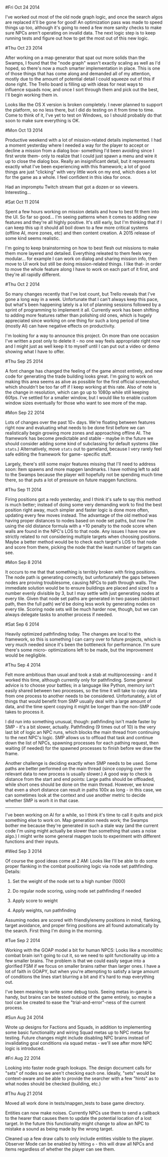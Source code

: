 #Fri Oct 24 2014

I've worked out most of the old node graph logic, and once the search algos are
replaced it'll be gone for good! An optimization pass was made to speed things
up too, although it's going to need a few more sanity checks to make sure NPCs
aren't operating on invalid data. The next logic step is to keep running tests
and figure out how to get the most out of this new logic.

#Thu Oct 23 2014

After working on a map generator that spat out more solids than the Swamps, I
found that the "node graph" wasn't exactly scaling as well as I'd hoped, so
there's now a much smarter implementation in place. This is one of those things
that has come along and demanded all of my attention, mostly due to the amount
of potential detail I could squeeze out of this if done right. The Trello board
is filling up with ideas for neat ways to influence squads now, and once I sort
through them and pick out the best, I'll begin working them in.

Looks like the OS X version is broken completely. I never planned to support
the platform, so no less there, but I did do testing on it from time to time.
Come to think of it, I've yet to test on Windows, so I should probably do that
soon to make sure everything is OK.

#Mon Oct 13 2014

Productive weekend with a lot of mission-related details implemented. I had a
moment yesterday where I needed a way for the player to accept or decline a
mission from a dialog box- something I'd been avoiding since I first wrote them-
only to realize that I could just spawn a menu and wire it up to close the
dialog box. Really an insignificant detail, but it represents exactly what I've
been experiencing with this framework; a lot of good things are just "clicking"
with very little work on my end, which does a lot for the game as a whole. I
feel confident in this idea for once.

Had an impromptu Twitch stream that got a dozen or so viewers. Interesting...

#Sat Oct 11 2014

Spent a few hours working on mission details and how to best fit them into the
UI. So far so good... I'm seeing patterns when it comes to adding new features
and they're all highly positive. It's still early, but I'm thinking that if I
can keep this up it should all boil down to a few more critical systems (offline
AI, more zones, etc) and then content creation. A 2015 release of some kind
seems realistic.

I'm going to keep brainstorming on how to best flesh out missions to make them
more layered and detailed. Everything releated to them feels very modular... for
example I can work on dialog and sharing mission info, then move to UI work but
still be doing mission-related things. I like that- in order to move the whole
feature along I have to work on each part of it first, and they're all rapidly
different.

#Thu Oct 2  2014

So many changes recently that I've lost count, but Trello reveals that I've gone
a long way in a week. Unfortunate that I can't always keep this pace, but what's
been happening lately is a lot of planning sessions followed by a sprint of
programming to implement it all. Currently work has been shifting to adding more
features rather than polishing old ones, which is hugely appreciated since
working on one thing for such a long period of time (mostly AI) can have
negative effects on productivity.

I'm looking for a way to announce this project. On more than one occasion I've
written a post only to delete it - no one way feels appropriate right now and I
might just as well keep it to myself until I can put out a video or demo showing
what I have to offer.

#Thu Sep 25 2014

A font change has changed the feeling of the game almost entirely, and new code
for generating the trade building looks great. I'm going to work on making this
area seems as alive as possible for the first official screenshot, which
shouldn't be too far off if I keep working at this rate. Also of note is the
change in resolution, which can go up to 1080p while still keeping 60fps. I've
settled for a smaller window, but I would like to enable custom window sizes
eventually for those who want to see more of the map.

#Mon Sep 22 2014

Lots of changes over the past 10+ days. We're floating between features right
now and evaluating what needs to be done first before we can realistically
begin growing more zones and approaching offline AI. The framework has become
predictable and stable - maybe in the future we should consider adding some kind
of subclassing for default systems (like `stats`.) Alternatively, move `stats`
out to gameland, because I very rarely feel safe editing the framework for game-
specific stuff.

Largely, there's still some major features missing that I'll need to address
soon: Item spawns and more mapgen landmarks. I have nothing left to add to the
Swamps because the player will hopefully not be spending much time there, so
that puts a lot of pressure on future mapgen functions.

#Thu Sep 11 2014

Firing positions got a redo yesterday, and I think it's safe to say this method
is much better; instead of doing some very demanding work to find the best
position right away, much simpler and faster logic is done more often, updating
every few moves instead. The advantage of the old method was having proper
distances to nodes based on node set paths, but now I'm using the old distance
formula with a +10 penalty to the node score when walls are found in the NPC's
LOS to that node. Any issues I have now are strictly related to not considering
multiple targets when choosing positions. Maybe a better method would be to
check each target's LOS to that node and score from there, picking the node that
the least number of targets can see.

#Mon Sep  8 2014

It occurs to me that that something is terribly broken with firing positions.
The node path is generating correctly, but unfortunately the gaps between nodes
are proving troublesome, causing NPCs to path through walls. The immediate
solution would be to ensure buildings are placed and sized to a number evenly
divisible by 3, but I may settle with just generating nodes at every tile.
Given that node set paths are generated in two passes (abstract path, then the
full path) we'd be doing less work by generating nodes on every tile. Scoring
node sets will be much harder now, though, but we can always delegate tasks to
another process if needed.

#Sat Sep  6 2014

Heavily optimized pathfinding today. The changes are local to the framework, so
this is something I can carry over to future projects, which is very much needed
since it's been the bottleneck for performance. I'm sure there's some micro-
optimizations left to be made, but the improvement would be negligible.

#Thu Sep  4 2014

Felt more ambitious than usual and took a stab at multiprocessing - and it
worked this time, although currently only for pathfinding. Some general advice
is to choose your battles; in a language like Python, memory isn't easily shared
between two processes, so the time it will take to copy data from one process
to another needs to be considered. Unfortunately, a lot of things that would
benefit from SMP usually deal with a large amount of data, and the time spent
copying it might be longer than the non-SMP code takes to process it.

I did run into something unusual, though: pathfinding isn't made faster by SMP -
it's a bit slower, actually. Pathfinding (9 times out of 10) is the very last
bit of logic an NPC runs, which blocks the main thread from continuing to the
next NPC's logic. SMP allows us to offload that task and continue down the list
of NPCs, spawning processes for each pathing request, then waiting (if needed)
for the spawned processes to finish before we draw the frame.

Another challenge is deciding exactly when SMP needs to be used. Some paths are
better performed on the main thread (since copying over the relevant data to
new process is usually slower.) A good way to check is distance from the start
and end points: Large paths should be offloaded, while short ones should be done
on the main thread. However, we know that even a short distance can result in
paths 100x as long - in this case, we can sometimes look at the context and use
another metric to decide whether SMP is worh it in that case.

---

I've been working on AI for a while, so I think it's time to call it quits and
pick something else to work on. Map generation needs work; the Swamps bother me
because they're generated in such a stale way (and the current code I'm using
might actually be slower than something that uses a noise algo.) I might write
some general mapgen tools to experiment with different functions and their
inputs.

#Wed Sep  3 2014

Of course the good ideas come at 2 AM: Looks like I'll be able to do some proper
flanking in the combat positioning logic via node set pathfinding. Details:

1) Set the weight of the node set to a high number (1000)

2) Do regular node scoring, using node set pathfinding if needed

3) Apply score to weight

4) Apply weights, run pathfinding

Assuming nodes are scored with friendly/enemy positions in mind, flanking,
target avoidance, and proper firing positions are all found automatically by the
search. First thing I'm doing in the morning.

#Tue Sep  2 2014

Working with the GOAP model a bit for human NPCS: Looks like a monolithic combat
brain isn't going to cut it, so we need to split functionality up into a few
smaller brains. The problem is that we could easily segue into a glorified FSM
if we focus on smaller brains rather than larger ones. I have a lot of faith in
GOAPY, but when you're attempting to satisfy a large amount of conditions the
lines start blurring a bit and it's hard to map everything out.

I've been meaning to write some debug tools. Seeing metas in-game is handy, but
brains can be tested outside of the game entirely, so maybe a tool can be
created to ease the "trial-and-error"-ness of the current process.

#Sun Aug 24 2014

Wrote up designs for Factions and Squads, in addition to implementing some basic
functionality and wiring Squad metas up to NPC metas for testing. Future changes
might include disabling NPC brains instead of invalidating goal conditions via
squad metas - we'll see after more NPC logic is introduced.

#Fri Aug 22 2014

Looking into faster node graph lookups. The design document calls for "sets"
of nodes so we aren't checking each one. Ideally, "sets" would be context-aware
and be able to provide the searcher with a few "hints" as to what nodes should
be checked (building, etc.)

#Thu Aug 21 2014

Moved all work done in tests/mapgen_tests to base game directory.

Entities can now make noises. Currently NPCs use them to send a callback to
the hearer that causes them to update the potential location of a lost target.
In the future this functionality might change to allow an NPC to mistake a sound
as being made by the wrong target.

Cleaned up a few draw calls to only include entities visible to the player.
Observer Mode can be enabled by hitting `o` - this will draw all NPCs
and items regardless of whether the player can see them.
